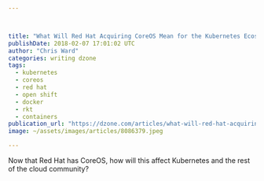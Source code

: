 ```yaml
---



title: "What Will Red Hat Acquiring CoreOS Mean for the Kubernetes Ecosystem?"
publishDate: 2018-02-07 17:01:02 UTC
author: "Chris Ward"
categories: writing dzone
tags:
  - kubernetes
  - coreos
  - red hat
  - open shift
  - docker
  - rkt
  - containers
publication_url: "https://dzone.com/articles/what-will-red-hat-acquiring-coreos-mean-for-the-ku"
image: ~/assets/images/articles/8086379.jpeg

---
```

Now that Red Hat has CoreOS, how will this affect Kubernetes and the rest of the cloud community?


